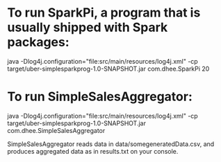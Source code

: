 
# To run SparkPi, a program that is usually shipped with Spark packages:
java -Dlog4j.configuration="file:src/main/resources/log4j.xml" -cp target/uber-simplesparkprog-1.0-SNAPSHOT.jar com.dhee.SparkPi 20

# To run SimpleSalesAggregator:
java -Dlog4j.configuration="file:src/main/resources/log4j.xml" -cp target/uber-simplesparkprog-1.0-SNAPSHOT.jar com.dhee.SimpleSalesAggregator

SimpleSalesAggregator reads data in data/somegeneratedData.csv, and produces aggregated data as in results.txt on your console. 
